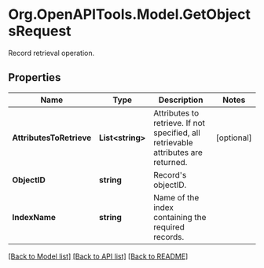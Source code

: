 # Org.OpenAPITools.Model.GetObjectsRequest
Record retrieval operation.

## Properties

Name | Type | Description | Notes
------------ | ------------- | ------------- | -------------
**AttributesToRetrieve** | **List&lt;string&gt;** | Attributes to retrieve. If not specified, all retrievable attributes are returned. | [optional] 
**ObjectID** | **string** | Record&#39;s objectID. | 
**IndexName** | **string** | Name of the index containing the required records. | 

[[Back to Model list]](../README.md#documentation-for-models) [[Back to API list]](../README.md#documentation-for-api-endpoints) [[Back to README]](../README.md)

